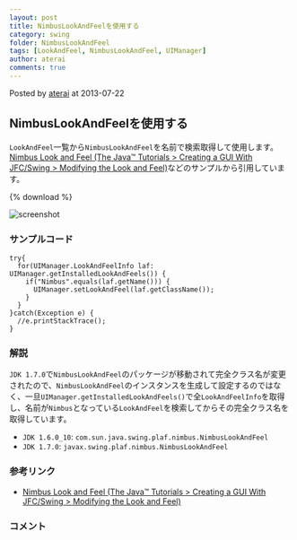 ```yaml
---
layout: post
title: NimbusLookAndFeelを使用する
category: swing
folder: NimbusLookAndFeel
tags: [LookAndFeel, NimbusLookAndFeel, UIManager]
author: aterai
comments: true
---
```


Posted by [aterai](http://terai.xrea.jp/aterai.html) at 2013-07-22

## NimbusLookAndFeelを使用する
`LookAndFeel`一覧から`NimbusLookAndFeel`を名前で検索取得して使用します。[Nimbus Look and Feel (The Java™ Tutorials > Creating a GUI With JFC/Swing > Modifying the Look and Feel)](http://docs.oracle.com/javase/tutorial/uiswing/lookandfeel/nimbus.html)などのサンプルから引用しています。

{% download %}

![screenshot](https://lh5.googleusercontent.com/-40dXjNq1HbU/UewL67WFpWI/AAAAAAAABwg/zOHVr2U7KiM/s800/NimbusLookAndFeel.png)

### サンプルコード
<pre class="prettyprint"><code>try{
  for(UIManager.LookAndFeelInfo laf: UIManager.getInstalledLookAndFeels()) {
    if("Nimbus".equals(laf.getName())) {
      UIManager.setLookAndFeel(laf.getClassName());
    }
  }
}catch(Exception e) {
  //e.printStackTrace();
}
</code></pre>

### 解説
`JDK 1.7.0`で`NimbusLookAndFeel`のパッケージが移動されて完全クラス名が変更されたので、`NimbusLookAndFeel`のインスタンスを生成して設定するのではなく、一旦`UIManager.getInstalledLookAndFeels()`で全`LookAndFeelInfo`を取得し、名前が`Nimbus`となっている`LookAndFeel`を検索してからその完全クラス名を取得しています。

- `JDK 1.6.0_10`: `com.sun.java.swing.plaf.nimbus.NimbusLookAndFeel`
- `JDK 1.7.0`: `javax.swing.plaf.nimbus.NimbusLookAndFeel`

<!-- dummy comment line for breaking list -->

### 参考リンク
- [Nimbus Look and Feel (The Java™ Tutorials > Creating a GUI With JFC/Swing > Modifying the Look and Feel)](http://docs.oracle.com/javase/tutorial/uiswing/lookandfeel/nimbus.html)

<!-- dummy comment line for breaking list -->

### コメント
